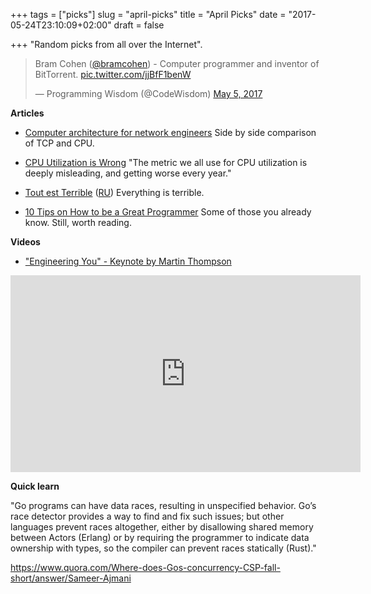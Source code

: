 +++
tags = ["picks"]
slug = "april-picks"
title = "April Picks"
date = "2017-05-24T23:10:09+02:00"
draft = false

+++
"Random picks from all over the Internet".

<!--more-->

<blockquote class="twitter-tweet" data-lang="en"><p lang="en" dir="ltr">Bram Cohen (<a href="https://twitter.com/bramcohen">@bramcohen</a>) - Computer programmer and inventor of BitTorrent. <a href="https://t.co/jjBfF1benW">pic.twitter.com/jjBfF1benW</a></p>&mdash; Programming Wisdom (@CodeWisdom) <a href="https://twitter.com/CodeWisdom/status/860555463468908546">May 5, 2017</a></blockquote>
<script async src="//platform.twitter.com/widgets.js" charset="utf-8"></script>

**Articles**

* [Computer architecture for network engineers](https://github.com/lukego/blog/issues/18)
  Side by side comparison of TCP and CPU.

* [CPU Utilization is Wrong](http://www.brendangregg.com/blog/2017-05-09/cpu-utilization-is-wrong.html)
  "The metric we all use for CPU utilization is deeply misleading, and getting worse every year."

* [Tout est Terrible](http://ferd.ca/tout-est-terrible.html) ([RU](https://habrahabr.ru/company/mailru/blog/327264/))
  Everything is terrible.

* [10 Tips on How to be a Great Programmer](https://blog.jooq.org/2017/05/09/10-tips-on-how-to-be-a-great-programmer/)
  Some of those you already know. Still, worth reading.

**Videos**

* ["Engineering You" - Keynote by Martin Thompson](https://www.youtube.com/watch?v=cJDcPeQG7Bw)

<iframe width="560" height="315" src="https://www.youtube.com/embed/cJDcPeQG7Bw" frameborder="0" allowfullscreen></iframe>

**Quick learn**

"Go programs can have data races, resulting in unspecified behavior. Go’s race
detector provides a way to find and fix such issues; but other languages
prevent races altogether, either by disallowing shared memory between Actors
(Erlang) or by requiring the programmer to indicate data ownership with types,
so the compiler can prevent races statically (Rust)."

https://www.quora.com/Where-does-Gos-concurrency-CSP-fall-short/answer/Sameer-Ajmani
